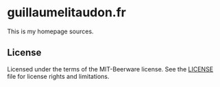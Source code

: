 # guillaumelitaudon.fr

This is my homepage sources.

## License
Licensed under the terms of the MIT-Beerware license.
See the [LICENSE](LICENSE) file for license rights and limitations.
